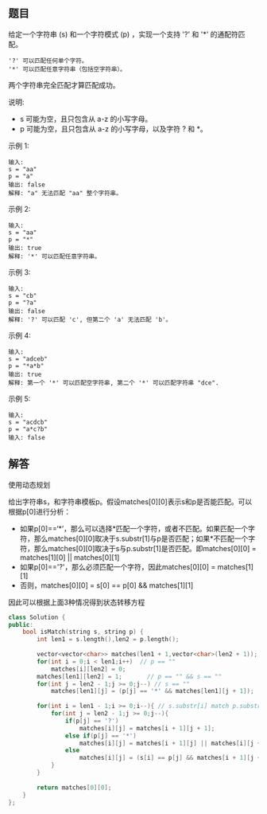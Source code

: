 ## 题目

给定一个字符串 (s) 和一个字符模式 (p) ，实现一个支持 '?' 和 '*' 的通配符匹配。

```
'?' 可以匹配任何单个字符。
'*' 可以匹配任意字符串（包括空字符串）。
```

两个字符串完全匹配才算匹配成功。

说明:

* s 可能为空，且只包含从 a-z 的小写字母。
* p 可能为空，且只包含从 a-z 的小写字母，以及字符 ? 和 *。

示例 1:

```
输入:
s = "aa"
p = "a"
输出: false
解释: "a" 无法匹配 "aa" 整个字符串。
```

示例 2:

```
输入:
s = "aa"
p = "*"
输出: true
解释: '*' 可以匹配任意字符串。
```

示例 3:

```
输入:
s = "cb"
p = "?a"
输出: false
解释: '?' 可以匹配 'c', 但第二个 'a' 无法匹配 'b'。
```

示例 4:

```
输入:
s = "adceb"
p = "*a*b"
输出: true
解释: 第一个 '*' 可以匹配空字符串, 第二个 '*' 可以匹配字符串 "dce".
```

示例 5:

```
输入:
s = "acdcb"
p = "a*c?b"
输入: false
```

## 解答

使用动态规划

给出字符串s，和字符串模板p。假设matches\[0\]\[0\]表示s和p是否能匹配。可以根据p[0]进行分析：

* 如果p[0]==‘\*’，那么可以选择\*匹配一个字符，或者不匹配。如果匹配一个字符，那么matches\[0\]\[0\]取决于s.substr[1]与p是否匹配；如果\*不匹配一个字符，那么matches\[0\]\[0\]取决于s与p.substr[1]是否匹配。即matches\[0\]\[0\] = matches\[1\]\[0\] || matches\[0\]\[1\]
* 如果p[0]=='?'，那么必须匹配一个字符，因此matches\[0\]\[0\] = matches\[1\]\[1\]
* 否则，matches\[0\]\[0\] = s\[0\] == p\[0\] && matches\[1\]\[1\]

因此可以根据上面3种情况得到状态转移方程

```c++
class Solution {
public:
    bool isMatch(string s, string p) {
        int len1 = s.length(),len2 = p.length();
        
        vector<vector<char>> matches(len1 + 1,vector<char>(len2 + 1));
        for(int i = 0;i < len1;i++)  // p == ""
            matches[i][len2] = 0;
        matches[len1][len2] = 1;       // p == "" && s == ""
        for(int j = len2 - 1;j >= 0;j--) // s == ""
            matches[len1][j] = (p[j] == '*' && matches[len1][j + 1]);
        
        for(int i = len1 - 1;i >= 0;i--){ // s.substr[i] match p.substr[j] ?
            for(int j = len2 - 1;j >= 0;j--){
                if(p[j] == '?')
                    matches[i][j] = matches[i + 1][j + 1];
                else if(p[j] == '*')
                    matches[i][j] = matches[i + 1][j] || matches[i][j + 1];
                else
                    matches[i][j] = (s[i] == p[j] && matches[i + 1][j + 1]);
            }
        }
        
        return matches[0][0];
    }
};
```
